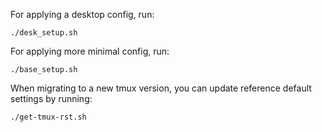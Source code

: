 
For applying a desktop config, run:
```
./desk_setup.sh
```

For applying more minimal config, run:
```
./base_setup.sh
```

When migrating to a new tmux version, you can update reference default settings by running:
```
./get-tmux-rst.sh
```
